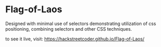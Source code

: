 # Flag-of-Laos

Designed with minimal use of selectors demonstrating utilization of css positioning, combining selectors and other CSS techniques.

to see it live, visit: https://hackstreetcoder.github.io/Flag-of-Laos/
